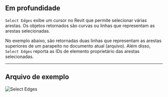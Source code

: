 ## Em profundidade

`Select Edges` exibe um cursor no Revit que permite selecionar várias arestas. Os objetos retornados são curvas ou linhas que representam as arestas selecionadas.

No exemplo abaixo, são retornadas duas linhas que representam as arestas superiores de um parapeito no documento atual (arquivo). Além disso, `Select Edges` reporta as IDs de elemento proprietário das arestas selecionadas.

___
## Arquivo de exemplo

![Select Edges](./Dynamo.Nodes.SelectEdges_img.jpg)
